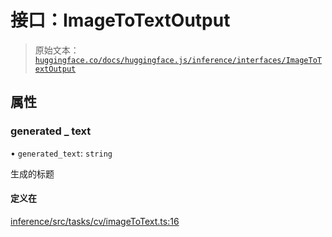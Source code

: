 # 接口：ImageToTextOutput

> 原始文本：[`huggingface.co/docs/huggingface.js/inference/interfaces/ImageToTextOutput`](https://huggingface.co/docs/huggingface.js/inference/interfaces/ImageToTextOutput)

## 属性

### generated _ text

• `generated_text`: `string`

生成的标题

#### 定义在

[inference/src/tasks/cv/imageToText.ts:16](https://github.com/huggingface/huggingface.js/blob/main/packages/inference/src/tasks/cv/imageToText.ts#L16)
